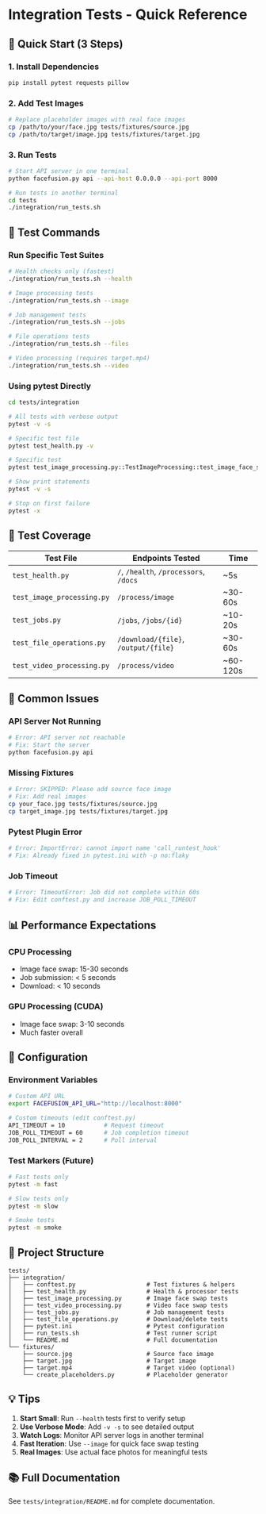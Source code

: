# Integration Tests - Quick Reference

## 🚀 Quick Start (3 Steps)

### 1. Install Dependencies
```bash
pip install pytest requests pillow
```

### 2. Add Test Images
```bash
# Replace placeholder images with real face images
cp /path/to/your/face.jpg tests/fixtures/source.jpg
cp /path/to/target/image.jpg tests/fixtures/target.jpg
```

### 3. Run Tests
```bash
# Start API server in one terminal
python facefusion.py api --api-host 0.0.0.0 --api-port 8000

# Run tests in another terminal
cd tests
./integration/run_tests.sh
```

## 📝 Test Commands

### Run Specific Test Suites
```bash
# Health checks only (fastest)
./integration/run_tests.sh --health

# Image processing tests
./integration/run_tests.sh --image

# Job management tests
./integration/run_tests.sh --jobs

# File operations tests
./integration/run_tests.sh --files

# Video processing (requires target.mp4)
./integration/run_tests.sh --video
```

### Using pytest Directly
```bash
cd tests/integration

# All tests with verbose output
pytest -v -s

# Specific test file
pytest test_health.py -v

# Specific test
pytest test_image_processing.py::TestImageProcessing::test_image_face_swap_complete_workflow -v

# Show print statements
pytest -v -s

# Stop on first failure
pytest -x
```

## 🎯 Test Coverage

| Test File | Endpoints Tested | Time |
|-----------|-----------------|------|
| `test_health.py` | `/`, `/health`, `/processors`, `/docs` | ~5s |
| `test_image_processing.py` | `/process/image` | ~30-60s |
| `test_jobs.py` | `/jobs`, `/jobs/{id}` | ~10-20s |
| `test_file_operations.py` | `/download/{file}`, `/output/{file}` | ~30-60s |
| `test_video_processing.py` | `/process/video` | ~60-120s |

## 🐛 Common Issues

### API Server Not Running
```bash
# Error: API server not reachable
# Fix: Start the server
python facefusion.py api
```

### Missing Fixtures
```bash
# Error: SKIPPED: Please add source face image
# Fix: Add real images
cp your_face.jpg tests/fixtures/source.jpg
cp target_image.jpg tests/fixtures/target.jpg
```

### Pytest Plugin Error
```bash
# Error: ImportError: cannot import name 'call_runtest_hook'
# Fix: Already fixed in pytest.ini with -p no:flaky
```

### Job Timeout
```bash
# Error: TimeoutError: Job did not complete within 60s
# Fix: Edit conftest.py and increase JOB_POLL_TIMEOUT
```

## 📊 Performance Expectations

### CPU Processing
- Image face swap: 15-30 seconds
- Job submission: < 5 seconds
- Download: < 10 seconds

### GPU Processing (CUDA)
- Image face swap: 3-10 seconds
- Much faster overall

## 🔧 Configuration

### Environment Variables
```bash
# Custom API URL
export FACEFUSION_API_URL="http://localhost:8000"

# Custom timeouts (edit conftest.py)
API_TIMEOUT = 10           # Request timeout
JOB_POLL_TIMEOUT = 60      # Job completion timeout
JOB_POLL_INTERVAL = 2      # Poll interval
```

### Test Markers (Future)
```bash
# Fast tests only
pytest -m fast

# Slow tests only
pytest -m slow

# Smoke tests
pytest -m smoke
```

## 📁 Project Structure
```
tests/
├── integration/
│   ├── conftest.py                    # Test fixtures & helpers
│   ├── test_health.py                 # Health & processor tests
│   ├── test_image_processing.py       # Image face swap tests
│   ├── test_video_processing.py       # Video face swap tests
│   ├── test_jobs.py                   # Job management tests
│   ├── test_file_operations.py        # Download/delete tests
│   ├── pytest.ini                     # Pytest configuration
│   ├── run_tests.sh                   # Test runner script
│   └── README.md                      # Full documentation
└── fixtures/
    ├── source.jpg                     # Source face image
    ├── target.jpg                     # Target image
    ├── target.mp4                     # Target video (optional)
    └── create_placeholders.py         # Placeholder generator
```

## 💡 Tips

1. **Start Small**: Run `--health` tests first to verify setup
2. **Use Verbose Mode**: Add `-v -s` to see detailed output
3. **Watch Logs**: Monitor API server logs in another terminal
4. **Fast Iteration**: Use `--image` for quick face swap testing
5. **Real Images**: Use actual face photos for meaningful tests

## 📚 Full Documentation

See `tests/integration/README.md` for complete documentation.
